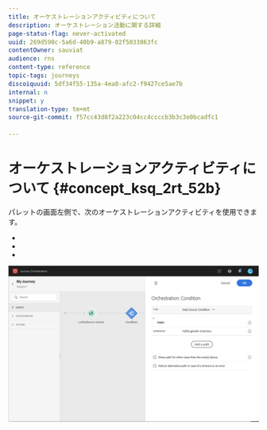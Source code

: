 ```yaml
---
title: オーケストレーションアクティビティについて
description: オーケストレーション活動に関する詳細
page-status-flag: never-activated
uuid: 269d590c-5a6d-40b9-a879-02f5033863fc
contentOwner: sauviat
audience: rns
content-type: reference
topic-tags: journeys
discoiquuid: 5df34f55-135a-4ea8-afc2-f9427ce5ae7b
internal: n
snippet: y
translation-type: tm+mt
source-git-commit: f57cc43d8f2a223c04cc4ccccb3b3c3e0bcadfc1

---
```



# オーケストレーションアクティビティについて {#concept_ksq_2rt_52b}

パレットの画面左側で、次のオーケストレーションアクティビティを使用できます。

* [](../building-journeys/condition-activity.md)
* [](../building-journeys/end-activity.md)
* [](../building-journeys/wait-activity.md)

![](../assets/journey49.png)
